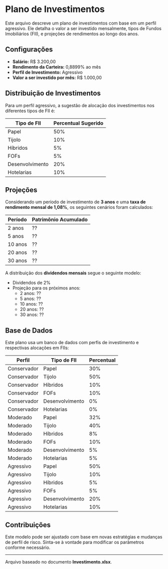 # Plano de Investimentos

Este arquivo descreve um plano de investimentos com base em um perfil agressivo. Ele detalha o valor a ser investido mensalmente, tipos de Fundos Imobiliários (FII), e projeções de rendimentos ao longo dos anos.

## Configurações

- **Salário:** R$ 3.200,00
- **Rendimento da Carteira:** 0,8899% ao mês
- **Perfil de Investimento:** Agressivo
- **Valor a ser investido por mês:** R$ 1.000,00

## Distribuição de Investimentos

Para um perfil agressivo, a sugestão de alocação dos investimentos nos diferentes tipos de FII é:

| Tipo de FII       | Percentual Sugerido |
|-------------------|--------------------|
| Papel            | 50%                |
| Tijolo           | 10%                |
| Híbridos         | 5%                 |
| FOFs             | 5%                 |
| Desenvolvimento  | 20%                |
| Hotelarias       | 10%                |

## Projeções

Considerando um período de investimento de **3 anos** e uma **taxa de rendimento mensal de 1,08%**, os seguintes cenários foram calculados:

| Período | Patrimônio Acumulado |
|---------|----------------------|
| 2 anos  | ??                   |
| 5 anos  | ??                   |
| 10 anos | ??                   |
| 20 anos | ??                   |
| 30 anos | ??                   |

A distribuição dos **dividendos mensais** segue o seguinte modelo:

- Dividendos de 2%
- Projeção para os próximos anos:
  - 2 anos: ??
  - 5 anos: ??
  - 10 anos: ??
  - 20 anos: ??
  - 30 anos: ??

## Base de Dados

Este plano usa um banco de dados com perfis de investimento e respectivas alocações em FIIs:

| Perfil      | Tipo de FII      | Percentual |
|------------|-----------------|------------|
| Conservador | Papel           | 30%       |
| Conservador | Tijolo          | 50%       |
| Conservador | Híbridos        | 10%       |
| Conservador | FOFs            | 10%       |
| Conservador | Desenvolvimento | 0%        |
| Conservador | Hotelarias      | 0%        |
| Moderado    | Papel           | 32%       |
| Moderado    | Tijolo          | 40%       |
| Moderado    | Híbridos        | 8%        |
| Moderado    | FOFs            | 10%       |
| Moderado    | Desenvolvimento | 5%        |
| Moderado    | Hotelarias      | 5%        |
| Agressivo   | Papel           | 50%       |
| Agressivo   | Tijolo          | 10%       |
| Agressivo   | Híbridos        | 5%        |
| Agressivo   | FOFs            | 5%        |
| Agressivo   | Desenvolvimento | 20%       |
| Agressivo   | Hotelarias      | 10%       |

## Contribuições

Este modelo pode ser ajustado com base em novas estratégias e mudanças de perfil de risco. Sinta-se à vontade para modificar os parâmetros conforme necessário.

---

Arquivo baseado no documento **Investimento.xlsx**.
